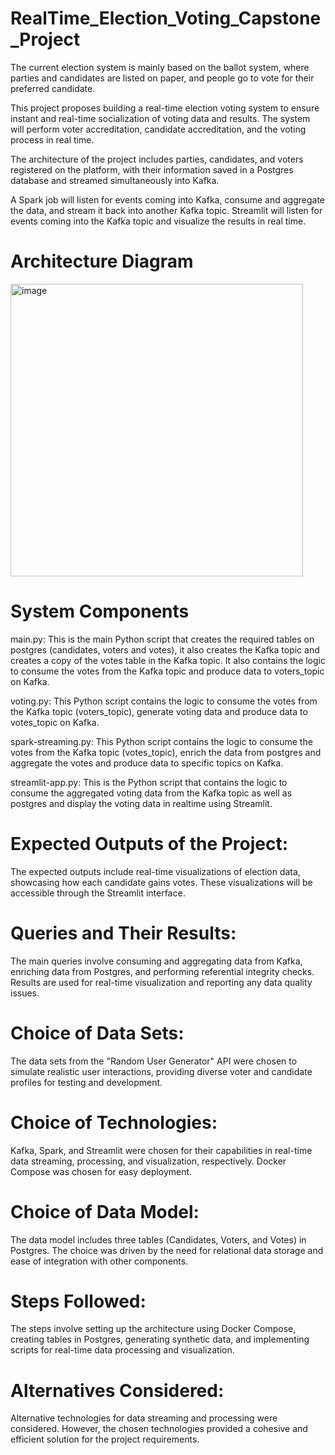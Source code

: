 # RealTime_Election_Voting_Capstone_Project
The current election system is mainly based on the ballot system, where parties and candidates are listed on paper, and people go to vote for their preferred candidate.

This project proposes building a real-time election voting system to ensure instant and real-time socialization of voting data and results. The system will perform voter accreditation, candidate accreditation, and the voting process in real time.

The architecture of the project includes parties, candidates, and voters registered on the platform, with their information saved in a Postgres database and streamed simultaneously into Kafka.

A Spark job will listen for events coming into Kafka, consume and aggregate the data, and stream it back into another Kafka topic. Streamlit will listen for events coming into the Kafka topic and visualize the results in real time.

# Architecture Diagram
 
<img width="468" alt="image" src="https://github.com/surbhiwahie/RealTime_Election_Voting_Capstone_Project/assets/24772688/ed2957f7-f1cd-4d88-90c4-db00e61d14a5">

# System Components

main.py:  This is the main Python script that creates the required tables on postgres (candidates, voters and votes), it also creates the Kafka topic and creates a copy of the votes table in the Kafka topic. It also contains the logic to consume the votes from the Kafka topic and produce data to voters_topic on Kafka.

voting.py: This Python script contains the logic to consume the votes from the Kafka topic (voters_topic), generate voting data and produce data to votes_topic on Kafka.

spark-streaming.py: This Python script contains the logic to consume the votes from the Kafka topic (votes_topic), enrich the data from postgres and aggregate the votes and produce data to specific topics on Kafka.

streamlit-app.py: This is the Python script that contains the logic to consume the aggregated voting data from the Kafka topic as well as postgres and display the voting data in realtime using Streamlit.

# Expected Outputs of the Project:
The expected outputs include real-time visualizations of election data, showcasing how each candidate gains votes. These visualizations will be accessible through the Streamlit interface.

# Queries and Their Results:
The main queries involve consuming and aggregating data from Kafka, enriching data from Postgres, and performing referential integrity checks. Results are used for real-time visualization and reporting any data quality issues.

# Choice of Data Sets:
The data sets from the "Random User Generator" API were chosen to simulate realistic user interactions, providing diverse voter and candidate profiles for testing and development.

# Choice of Technologies:
Kafka, Spark, and Streamlit were chosen for their capabilities in real-time data streaming, processing, and visualization, respectively. Docker Compose was chosen for easy deployment.

# Choice of Data Model:
The data model includes three tables (Candidates, Voters, and Votes) in Postgres. The choice was driven by the need for relational data storage and ease of integration with other components.

# Steps Followed:
The steps involve setting up the architecture using Docker Compose, creating tables in Postgres, generating synthetic data, and implementing scripts for real-time data processing and visualization.

# Alternatives Considered:
Alternative technologies for data streaming and processing were considered. However, the chosen technologies provided a cohesive and efficient solution for the project requirements.


